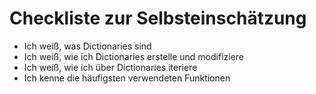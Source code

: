 # Checkliste zur Selbsteinschätzung
- Ich weiß, was Dictionaries sind
- Ich weiß, wie ich Dictionaries erstelle und modifiziere
- Ich weiß, wie ich über Dictionaries iteriere
- Ich kenne die häufigsten verwendeten Funktionen